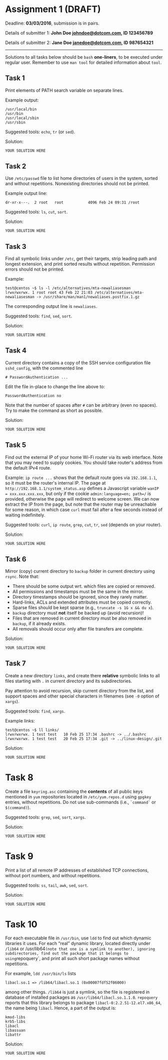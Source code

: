 # Assignment 1 (DRAFT)

Deadline: **03/03/2016**, submission is in pairs.

Details of submitter 1: **John Doe <johndoe@dotcom.com>, ID 123456789**

Details of submitter 2: **Jane Doe <janedoe@dotcom.com>, ID 987654321**

---

Solutions to all tasks below should be `bash` **one-liners**, to be executed under regular user.
Remember to use `man tool` for detailed information about `tool`.


## Task 1

Print elements of PATH search variable on separate lines.

Example output:
```
/usr/local/bin
/usr/bin
/usr/local/sbin
/usr/sbin
```

Suggested tools: `echo`, `tr` (or `sed`).

Solution:
```bash
YOUR SOLUTION HERE
```


## Task 2

Use `/etc/passwd` file to list home directories of users in the system, sorted and without
repetitions. Nonexisting directories should not be printed.

Example output line:
```
dr-xr-x---.  2 root   root           4096 Feb 24 09:31 /root
```

Suggested tools: `ls`, `cut`, `sort`.

Solution:
```bash
YOUR SOLUTION HERE
```


## Task 3

Find all symbolic links under `/etc`, get their targets, strip leading path and longest extension,
and print sorted results without repetition. Permission errors should not be printed.

Example:
```
test@centos ~$ ls -l /etc/alternatives/mta-newaliasesman 
lrwxrwxrwx. 1 root root 43 Feb 22 21:03 /etc/alternatives/mta-newaliasesman -> /usr/share/man/man1/newaliases.postfix.1.gz
```

The corresponding output line is `newaliases`.

Suggested tools: `find`, `sed`, `sort`.

Solution:
```bash
YOUR SOLUTION HERE
```


## Task 4

Current directory contains a copy of the SSH service configuration file `sshd_config`,
with the commented line
```
# PasswordAuthentication ...
```

Edit the file in-place to change the line above to:
```
PasswordAuthentication no
```

Note that the number of spaces after `#` can be arbitrary (even no spaces).
Try to make the command as short as possible.

Solution:
```bash
YOUR SOLUTION HERE
```


## Task 5

Find out the external IP of your home Wi-Fi router via its web interface.
Note that you may need to supply cookies. You should take router's address
from the default IPv4 route.

Example: `ip route ...` shows that the default route goes via `192.168.1.1`,
so it must be the router's internal IP. The page at `http://192.168.1.1/system_status.asp`
defines a Javascript variable `wanIP = xxx.xxx.xxx.xxx`, but only if the cookie
`admin:language=en; path=/` is provided, otherwise the page will redirect to welcome screen.
We can now extract the IP from the page, but note that the router may be unreachable for
some reason, in which case `curl` must fail after a few seconds instead of waiting indefinitely.

Suggested tools: `curl`, `ip route`, `grep`, `cut`, `tr`, `sed` (depends on your router).

Solution:
```bash
YOUR SOLUTION HERE
```


## Task 6

Mirror (copy) current directory to `backup` folder in current directory using `rsync`.
Note that:

* There should be some output wrt. which files are copied or removed.
* All permissions and timestamps must be the same in the mirror.
* Directory timestamps should be ignored, since they rarely matter.
* Hard-links, ACLs and extended attributes must be copied correctly.
* Sparse files should be kept sparse (e.g., `truncate -s 1G x && du x`).
* `backup` directory must **not** itself be backed up (avoid recursion)!
* Files that are removed in current directory must be also removed in `backup`,
  if it already exists.
* All removals should occur only after file transfers are complete.

Solution:
```bash
YOUR SOLUTION HERE
```


## Task 7

Create a new directory `links`, and create there **relative** symbolic links to all
files starting with `.` in current directory and its subdirectories.

Pay attention to avoid recursion, skip current directory from the list, and support spaces
and other special characters in filenames (see `-0` option of `xargs`).

Suggested tools: `find`, `xargs`.

Example links:
```
test@centos ~$ ll links/
lrwxrwxrwx. 1 test test   10 Feb 25 17:34 .bashrc -> ../.bashrc
lrwxrwxrwx. 1 test test   20 Feb 25 17:34 .git -> ../linux-design/.git
```

Solution:
```bash
YOUR SOLUTION HERE
```


# Task 8

Create a file `keyring.asc` containing the **contents** of all public keys mentioned
in `yum` repositories located in `/etc/yum.repos.d` using `gpgkey` entries, without
repetitions. Do not use sub-commands (i.e., `` `command` `` or `$(command)`).

Suggested tools: `grep`, `sed`, `sort`, `xargs`.

Solution:
```bash
YOUR SOLUTION HERE
```


# Task 9

Print a list of all remote IP addresses of established TCP connections, without port
numbers, and without repetitions.

Suggested tools: `ss`, `tail`, `awk`, `sed`, `sort`.

Solution:
```bash
YOUR SOLUTION HERE
```


# Task 10

For each executable file in `/usr/bin`, use `ldd` to find out which dynamic libraries it uses.
For each “real” dynamic library, located directly under `/lib64` or /usr/lib64` (note that one
is a symlink to another), ignoring subdirectories, find out the package that it belongs to
using `repoquery`, and print all such short package names without repetitions.

For example, `ldd /usr/bin/ls` lists
```
libacl.so.1 => /lib64/libacl.so.1 (0x00007fdf52f06000)
```
among other things. `/lib64` is just a symlink, so the file is registered in database of installed
packages as `/usr/lib64/libacl.so.1.1.0`. `repoquery` reports that this library belongs to package
`libacl-0:2.2.51-12.el7.x86_64`, the name being `libacl`. Hence, a part of the output is:
```
kmod-libs
krb5-libs
libacl
libassuan
libattr
```

Solution:
```bash
YOUR SOLUTION HERE
```
